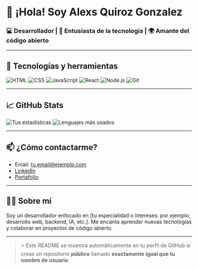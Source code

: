 # 👋 ¡Hola! Soy Alexs Quiroz Gonzalez

### 💻 Desarrollador | 🚀 Entusiasta de la tecnología | 🌍 Amante del código abierto

---

## 🧰 Tecnologías y herramientas

![HTML](https://img.shields.io/badge/HTML5-E34F26?style=flat&logo=html5&logoColor=white)
![CSS](https://img.shields.io/badge/CSS3-1572B6?style=flat&logo=css3&logoColor=white)
![JavaScript](https://img.shields.io/badge/JavaScript-F7DF1E?style=flat&logo=javascript&logoColor=black)
![React](https://img.shields.io/badge/React-20232A?style=flat&logo=react&logoColor=61DAFB)
![Node.js](https://img.shields.io/badge/Node.js-43853D?style=flat&logo=node.js&logoColor=white)
![Git](https://img.shields.io/badge/Git-F05032?style=flat&logo=git&logoColor=white)

---

## 📈 GitHub Stats

![Tus estadísticas](https://github-readme-stats.vercel.app/api?username=cabrero10001&show_icons=true&theme=radical)
![Lenguajes más usados](https://github-readme-stats.vercel.app/api/top-langs/?username=cabrero1001&layout=compact&theme=radical)

---

## 📫 ¿Cómo contactarme?

- Email: tu.email@ejemplo.com  
- [LinkedIn](https://linkedin.com/in/tu-perfil)  
- [Portafolio](https://tuportafolio.com)  

---

## 🙋‍♂️ Sobre mí

Soy un desarrollador enfocado en [tu especialidad o intereses: por ejemplo, desarrollo web, backend, IA, etc.]. Me encanta aprender nuevas tecnologías y colaborar en proyectos de código abierto.

---

> ⭐ Este README se muestra automáticamente en tu perfil de GitHub si creas un repositorio **público** llamado **exactamente igual que tu nombre de usuario**.
